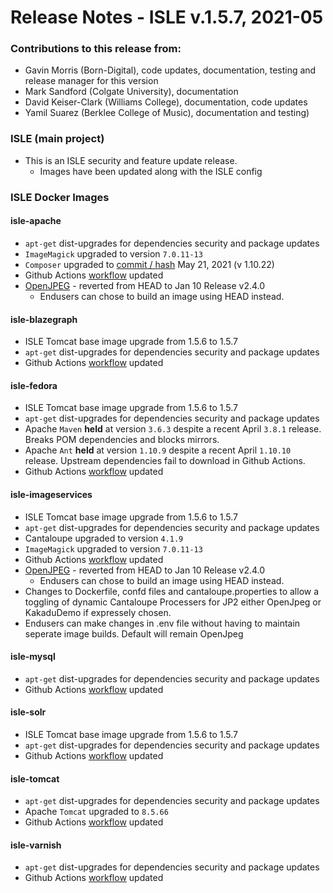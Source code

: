 # Release Notes - ISLE v.1.5.7, 2021-05

### Contributions to this release from:

* Gavin Morris (Born-Digital), code updates, documentation, testing and release manager for this version
* Mark Sandford (Colgate University), documentation
* David Keiser-Clark (Williams College), documentation, code updates
* Yamil Suarez (Berklee College of Music), documentation and testing)

### ISLE (main project)

* This is an ISLE security and feature update release.
  * Images have been updated along with the ISLE config

### ISLE Docker Images

#### isle-apache

* `apt-get` dist-upgrades for dependencies security and package updates
* `ImageMagick` upgraded to version `7.0.11-13`
* `Composer` upgraded to [commit / hash](885ece8a6e1370b204b89b7a542169d25aa21177) May 21, 2021 (v 1.10.22)
* Github Actions [workflow](https://github.com/marketplace/actions/build-and-push-docker-images) updated
* [OpenJPEG](https://github.com/uclouvain/openjpeg) - reverted from HEAD to Jan 10 Release v2.4.0
  * Endusers can chose to build an image using HEAD instead.

#### isle-blazegraph

* ISLE Tomcat base image upgrade from 1.5.6 to 1.5.7
* `apt-get` dist-upgrades for dependencies security and package updates
* Github Actions [workflow](https://github.com/marketplace/actions/build-and-push-docker-images) updated

#### isle-fedora

* ISLE Tomcat base image upgrade from 1.5.6 to 1.5.7
* `apt-get` dist-upgrades for dependencies security and package updates
* Apache `Maven` **held** at version `3.6.3` despite a recent April `3.8.1` release. Breaks POM dependencies and blocks mirrors.
* Apache `Ant` **held** at version `1.10.9` despite a recent April `1.10.10` release. Upstream dependencies fail to download in Github Actions.
* Github Actions [workflow](https://github.com/marketplace/actions/build-and-push-docker-images) updated

#### isle-imageservices

* ISLE Tomcat base image upgrade from 1.5.6 to 1.5.7
* `apt-get` dist-upgrades for dependencies security and package updates
* Cantaloupe upgraded to version `4.1.9`
* `ImageMagick` upgraded to version `7.0.11-13`
* Github Actions [workflow](https://github.com/marketplace/actions/build-and-push-docker-images) updated
* [OpenJPEG](https://github.com/uclouvain/openjpeg) - reverted from HEAD to Jan 10 Release v2.4.0
  * Endusers can chose to build an image using HEAD instead.
* Changes to Dockerfile, confd files and cantaloupe.properties to allow a toggling of dynamic Cantaloupe Processers for JP2 either OpenJpeg or KakaduDemo if expressely chosen.
* Endusers can make changes in .env file without having to maintain seperate image builds. Default will remain OpenJpeg

#### isle-mysql

* `apt-get` dist-upgrades for dependencies security and package updates
* Github Actions [workflow](https://github.com/marketplace/actions/build-and-push-docker-images) updated

#### isle-solr

* ISLE Tomcat base image upgrade from 1.5.6 to 1.5.7
* `apt-get` dist-upgrades for dependencies security and package updates
* Github Actions [workflow](https://github.com/marketplace/actions/build-and-push-docker-images) updated

#### isle-tomcat

* `apt-get` dist-upgrades for dependencies security and package updates
* Apache `Tomcat` upgraded to `8.5.66`
* Github Actions [workflow](https://github.com/marketplace/actions/build-and-push-docker-images) updated

#### isle-varnish

* `apt-get` dist-upgrades for dependencies security and package updates
* Github Actions [workflow](https://github.com/marketplace/actions/build-and-push-docker-images) updated
